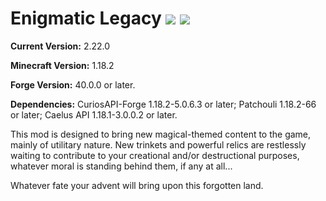 # Enigmatic Legacy [![](http://cf.way2muchnoise.eu/versions/enigmatic-legacy.svg)](https://www.curseforge.com/minecraft/mc-mods/enigmatic-legacy) [![](http://cf.way2muchnoise.eu/full_enigmatic-legacy_downloads.svg)](https://www.curseforge.com/minecraft/mc-mods/enigmatic-legacy/files)

**Current Version:** 2.22.0

**Minecraft Version:** 1.18.2

**Forge Version:** 40.0.0 or later.

**Dependencies:** CuriosAPI-Forge 1.18.2-5.0.6.3 or later; Patchouli 1.18.2-66 or later; Caelus API 1.18.1-3.0.0.2 or later.

This mod is designed to bring new magical-themed content to the game, mainly of utilitary nature. New trinkets and powerful relics are restlessly waiting to contribute to your creational and/or destructional purposes, whatever moral is standing behind them, if any at all...

Whatever fate your advent will bring upon this forgotten land.